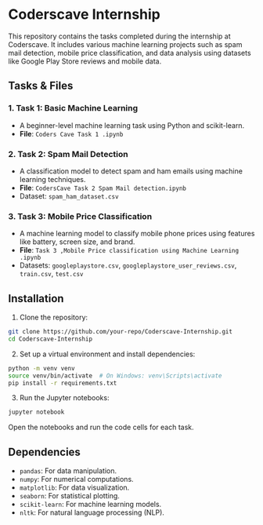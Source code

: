 # Coderscave Internship

This repository contains the tasks completed during the internship at Coderscave. It includes various machine learning projects such as spam mail detection, mobile price classification, and data analysis using datasets like Google Play Store reviews and mobile data.

## Tasks & Files

### 1. **Task 1: Basic Machine Learning**
   - A beginner-level machine learning task using Python and scikit-learn.
   - **File**: `Coders Cave Task 1 .ipynb`

### 2. **Task 2: Spam Mail Detection**
   - A classification model to detect spam and ham emails using machine learning techniques.
   - **File**: `CodersCave Task 2 Spam Mail detection.ipynb`
   - Dataset: `spam_ham_dataset.csv`

### 3. **Task 3: Mobile Price Classification**
   - A machine learning model to classify mobile phone prices using features like battery, screen size, and brand.
   - **File**: `Task 3 ,Mobile Price classification using Machine Learning .ipynb`
   - Datasets: `googleplaystore.csv`, `googleplaystore_user_reviews.csv`, `train.csv`, `test.csv`

## Installation

1. Clone the repository:

```bash
git clone https://github.com/your-repo/Coderscave-Internship.git
cd Coderscave-Internship
```

2. Set up a virtual environment and install dependencies:

```bash
python -m venv venv
source venv/bin/activate  # On Windows: venv\Scripts\activate
pip install -r requirements.txt
```

3. Run the Jupyter notebooks:

```bash
jupyter notebook
```

Open the notebooks and run the code cells for each task.

## Dependencies

- `pandas`: For data manipulation.
- `numpy`: For numerical computations.
- `matplotlib`: For data visualization.
- `seaborn`: For statistical plotting.
- `scikit-learn`: For machine learning models.
- `nltk`: For natural language processing (NLP).

